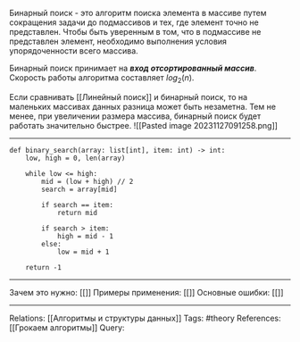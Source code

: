 Бинарный поиск - это алгоритм поиска элемента в массиве путем сокращения задачи до подмассивов и тех, где элемент точно не представлен. Чтобы быть уверенным в том, что в подмассиве не представлен элемент, необходимо выполнения условия упорядоченности всего массива. 

Бинарный поиск принимает на ***вход отсортированный массив***. Скорость работы алгоритма составляет $log_{2}(n)$. 

Если сравнивать [[Линейный поиск]] и бинарный поиск, то на маленьких массивах данных разница может быть незаметна. Тем не менее, при увеличении размера массива, бинарный поиск будет работать значительно быстрее. 
![[Pasted image 20231127091258.png]]

___
```
def binary_search(array: list[int], item: int) -> int:
    low, high = 0, len(array)

    while low <= high:
        mid = (low + high) // 2
        search = array[mid]

        if search == item:
            return mid

        if search > item:
            high = mid - 1
        else:
            low = mid + 1

    return -1

```
___
Зачем это нужно: [[]] 
Примеры применения: [[]] 
Основные ошибки: [[]]
___
Relations: [[Алгоритмы и структуры данных]] 
Tags: #theory 
References: [[Грокаем алгоритмы]] 
Query: 